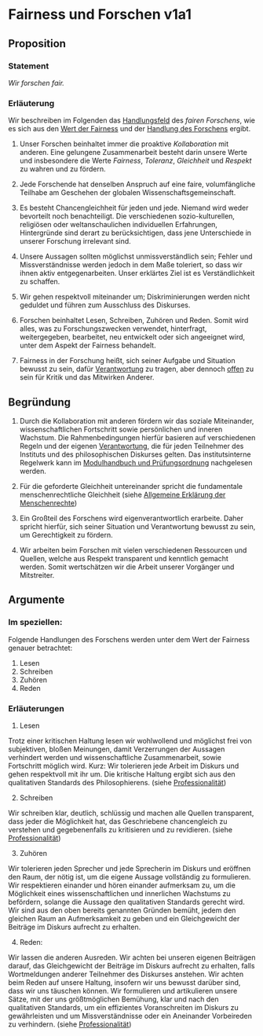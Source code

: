 <!---
   NAME - The NAME of this project is:
ethos

  FILE - The FILENAME of the current file is:
/v1a1.md

  CREATION - This project was CREATED on:
2017-01-28-16:15:00 UTC

  MODIFICATION - This project was last MODIFIED on:
2017-01-28-16:15:00 UTC

  VERSION - The current VERSION of this project is:
<git-commit-hash>-2017-01-28-16:15:00 UTC

  CREATOR(S) - This project was CREATED by:
Michael Czechowski, Martin Maga

  CONTACT - You can CONTACT the creator(s) or developer(s) of this project at:
E-Mail: mail@martinmaga.de

  COPYRIGHT - The COPYRIGHT holder of this project is:
COPYRIGHT (c) 2016 Martin Maga

  LICENSE - This project is LICENSED under the following license:
Martin Maga 2016 CC BY-SA 4.0 https://creativecommons.org

  SUBFILE – This is a SUBFILE! For more INFORMATION on this project go to:
/README.md
--->

# Fairness und Forschen v1a1
## Proposition
### Statement
*Wir forschen fair.*

### Erläuterung
Wir beschreiben im Folgenden das [Handlungsfeld](../synopsis/overview.md) des *fairen Forschens*, wie es sich aus den [Wert der Fairness](../values/v1_fairness.md) und der [Handlung des Forschens](../actions/a1_research.md) ergibt.

1. Unser Forschen beinhaltet immer die proaktive *Kollaboration* mit anderen.
Eine gelungene Zusammenarbeit besteht darin unsere Werte und insbesondere die Werte *Fairness*, *Toleranz*, *Gleichheit* und *Respekt* zu wahren und zu fördern.

1. Jede Forschende hat denselben Anspruch auf eine faire, volumfängliche Teilhabe am Geschehen der globalen Wissenschaftsgemeinschaft.

2. Es besteht Chancengleichheit für jeden und jede.
Niemand wird weder bevorteilt noch benachteiligt.
Die verschiedenen sozio-kulturellen, religiösen oder weltanschaulichen individuellen Erfahrungen, Hintergründe sind derart zu berücksichtigen, dass jene Unterschiede in unserer Forschung irrelevant sind.

3. Unsere Aussagen sollten möglichst unmissverständlich sein; Fehler und Missverständnisse werden jedoch in dem Maße toleriert, so dass wir ihnen aktiv entgegenarbeiten. Unser erklärtes Ziel ist es Verständlichkeit zu schaffen.

4. Wir gehen respektvoll miteinander um; Diskriminierungen werden nicht geduldet und führen zum Ausschluss des Diskurses.

2. Forschen beinhaltet Lesen, Schreiben, Zuhören und Reden. Somit wird alles, was zu Forschungszwecken verwendet, hinterfragt, weitergegeben, bearbeitet, neu entwickelt oder sich angeeignet wird, unter dem Aspekt der Fairness behandelt.

3. Fairness in der Forschung heißt, sich seiner Aufgabe und Situation bewusst zu sein, dafür [Verantwortung](../values/v6_responsibility.md) zu tragen, aber dennoch [offen](../values/v4_openness.md) zu sein für Kritik und das Mitwirken Anderer.

## Begründung
1. Durch die Kollaboration mit anderen fördern wir das soziale Miteinander, wissenschaftlichen Fortschritt sowie persönlichen und inneren Wachstum. Die Rahmenbedingungen hierfür basieren auf verschiedenen Regeln und der eigenen [Verantwortung](../values/v1_responsibility.md), die für jeden Teilnehmer des Instituts und des philosophischen Diskurses gelten. Das institutsinterne Regelwerk kann im [Modulhandbuch und Prüfungsordnung](http://www.uni-stuttgart.de/bologna/modulhandbuecher/index.html) nachgelesen werden.

2. Für die geforderte Gleichheit untereinander spricht die fundamentale menschenrechtliche Gleichheit (siehe [Allgemeine Erklärung der Menschenrechte](https://www.un.org/depts/german/menschenrechte/aemr.pdf))

3. Ein Großteil des Forschens wird eigenverantwortlich erarbeite. Daher spricht hierfür, sich seiner Situation und Verantwortung bewusst zu sein, um Gerechtigkeit zu fördern.

4. Wir arbeiten beim Forschen mit vielen verschiedenen Ressourcen und Quellen, welche aus Respekt transparent und kenntlich gemacht werden. Somit wertschätzen wir die Arbeit unserer Vorgänger und Mitstreiter.

## Argumente

### Im speziellen:
Folgende Handlungen des Forschens werden unter dem Wert der Fairness genauer betrachtet:

1. Lesen
2. Schreiben
3. Zuhören
4. Reden

### Erläuterungen

1. Lesen

  Trotz einer kritischen Haltung lesen wir wohlwollend und möglichst frei von subjektiven, bloßen Meinungen, damit Verzerrungen der Aussagen verhindert werden und wissenschaftliche Zusammenarbeit, sowie Fortschritt möglich wird. Kurz: Wir tolerieren jede Arbeit im Diskurs und gehen respektvoll mit ihr um. Die kritische Haltung ergibt sich aus den qualitativen Standards des Philosophierens. (siehe [Professionalität](../values/v5_professionality.md))

2. Schreiben

  Wir schreiben klar, deutlich, schlüssig und machen alle Quellen transparent, dass jeder die Möglichkeit hat, das Geschriebene chancengleich zu verstehen und gegebenenfalls zu kritisieren und zu revidieren. (siehe [Professionalität](../values/v5_professionality.md))

3. Zuhören

  Wir tolerieren jeden Sprecher und jede Sprecherin im Diskurs und eröffnen den Raum, der nötig ist, um die eigene Aussage vollständig zu formulieren. Wir respektieren einander und hören einander aufmerksam zu, um die Möglichkeit eines wissenschaftlichen und innerlichen Wachstums zu befördern, solange die Aussage den qualitativen Standards gerecht wird. Wir sind aus den oben bereits genannten Gründen bemüht, jedem den gleichen Raum an Aufmerksamkeit zu geben und ein Gleichgewicht der Beiträge im Diskurs aufrecht zu erhalten.

4. Reden:

  Wir lassen die anderen Ausreden. Wir achten bei unseren eigenen Beiträgen darauf, das Gleichgewicht der Beiträge im Diskurs aufrecht zu erhalten, falls Wortmeldungen anderer Teilnehmer des Diskurses anstehen. Wir achten beim Reden auf unsere Haltung, insofern wir uns bewusst darüber sind, dass wir uns täuschen können. Wir formulieren und artikulieren unsere Sätze, mit der uns größtmöglichen Bemühung, klar und nach den qualitativen Standards, um ein effizientes Voranschreiten im Diskurs zu gewährleisten und um Missverständnisse oder ein Aneinander Vorbeireden zu verhindern. (siehe [Professionalität](../values/v5_professionality.md))

